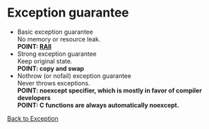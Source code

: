 # Exception guarantee

- Basic exception guarantee\
No memory or resource leak.\
**POINT: [RAII](raii.md)**
- Strong exception guarantee\
Keep original state.\
**POINT: copy and swap**
- Nothrow (or nofail) exception guarantee\
Never throws exceptions.\
**POINT: noexcept specifier, which is mostly in favor of compiler developers**\
**POINT: C functions are always automatically noexcept.**

[Back to Exception](../README.md)
